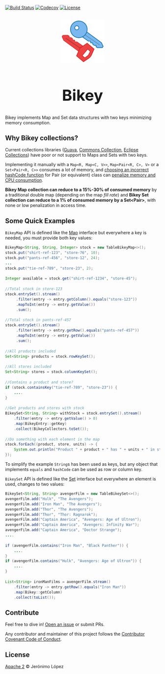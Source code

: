 [![Build Status](https://circleci.com/gh/jerolba/bikey.svg?style=shield)](https://circleci.com/gh/jerolba/bikey) 
[![Codecov](https://codecov.io/gh/jerolba/bikey/branch/master/graph/badge.svg)](https://codecov.io/gh/jerolba/bikey/)
[![License](http://img.shields.io/:license-apache-blue.svg)](http://www.apache.org/licenses/LICENSE-2.0.html)

<div align="center">
	<br>
	<img src="./config/bikey-logo.svg" width="140"/>	
    <span style="font-size: 25px"><h1>Bikey</h1></span>
</div>

Bikey implements Map and Set data structures with two keys minimizing memory consumption.

## Why Bikey collections?

Current collections libraries ([Guava](https://github.com/google/guava), [Commons Collection](https://commons.apache.org/proper/commons-collections/), [Eclipse Collections](https://github.com/eclipse/eclipse-collections)) have poor or not support to Maps and Sets with two keys.

Implementing it manually with a `Map<R, Map<C, V>>`, `Map<Pair<R, C>, V>` or a `Set<Pair<R, C>>` consumes a lot of memory, and [choosing an incorrect hashCode function](https://medium.com/@jerolba/hashing-and-maps-87950eed673f) for Pair (or equivalent) class can [penalize memory and CPU consumption](https://medium.com/@jerolba/composite-key-hashmaps-1422e2e6cdbc).

**Bikey Map collection can reduce to a 15%-30% of consumed memory** by a traditional double map (depending on the map _fill rate_) and **Bikey Set collection can reduce to a 1% of consumed memory by a Set\<Pair\>**, with none or low penalization in access time.

## Some Quick Examples

`BikeyMap` API is defined like the [Map](https://docs.oracle.com/javase/8/docs/api/java/util/Map.html) interface but everywhere a key is needed, you must provide both key values:

```java
BikeyMap<String, String, Integer> stock = new TableBikeyMap<>();
stock.put("shirt-ref-123", "store-76", 10);
stock.put("pants-ref-456", "store-12", 24);
...
stock.put("tie-ref-789", "store-23", 2);

Integer available = stock.get("shirt-ref-1234", "store-45");

//Total stock in store-123
stock.entrySet().stream()
     .filter(entry -> entry.getColumn().equals("store-123"))
     .mapToInt(entry -> entry.getValue())
     .sum();

//Total stock in pants-ref-457
stock.entrySet().stream()
     .filter(entry -> entry.getRow().equals("pants-ref-457"))
     .mapToInt(entry -> entry.getValue())
     .sum();

//All products included
Set<String> products = stock.rowKeySet();

//All stores included
Set<String> stores = stock.columnKeySet();

//Contains a product and store?
if (stock.containsKey("tie-ref-789", "store-23")) {
    ....
}

//Get products and stores with stock
BikeySet<String, String> withStock = stock.entrySet().stream()
    .filter(entry -> entry.getValue() > 0)
    .map(BikeyEntry::getKey)
    .collect(BikeyCollectors.toSet());

//Do something with each element in the map
stock.forEach((product, store, units) -> {
    System.out.println("Product " + product + " has " + units + " in store " + store);
});
```
To simplify the example `String`s has been used as keys, but any object that implements `equals` and `hashCode` can be used as row or column key.

`BikeySet` API is defined like the [Set](https://docs.oracle.com/javase/8/docs/api/java/util/Set.html) interface but everywhere an element is used, changes to two values:

```java
BikeySet<String, String> avengerFilm = new TableBikeySet<>();
avengerFilm.add("Hulk", "The Avengers");
avengerFilm.add("Iron Man", "The Avengers");
avengerFilm.add("Thor", "The Avengers");
avengerFilm.add("Thor", "Thor: Ragnarok");
avengerFilm.add("Captain America", "Avengers: Age of Ultron");
avengerFilm.add("Captain America", "Avengers: Infinity War");
avengerFilm.add("Captain America", "Doctor Strange");
....

if (avengerFilm.contains("Iron Man", "Black Panther")) {
    ....
}
if (avengerFilm.contains("Hulk", "Avengers: Age of Ultron")) {
    ....
}

List<String> ironManFilms = avengerFilm.stream()
    .filter(entry -> entry.getRow().equals("Iron Man"))
    .map(Bikey::getColumn)
    .collect(toList());
```

## Contribute
Feel free to dive in! [Open an issue](https://github.com/jerolba/jfleet/issues/new) or submit PRs.

Any contributor and maintainer of this project follows the [Contributor Covenant Code of Conduct](https://github.com/jerolba/jfleet/blob/master/CODE_OF_CONDUCT.md).

## License
[Apache 2](https://github.com/jerolba/jfleet/blob/master/LICENSE.txt) © Jerónimo López